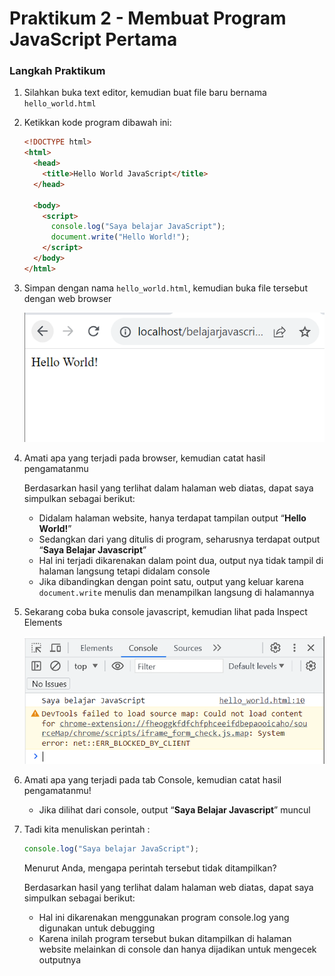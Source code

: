 # Praktikum 2 - Membuat Program JavaScript Pertama

### Langkah Praktikum

1.  Silahkan buka text editor, kemudian buat file baru bernama `hello_world.html`
2.  Ketikkan kode program dibawah ini:

    ```html
    <!DOCTYPE html>
    <html>
      <head>
        <title>Hello World JavaScript</title>
      </head>

      <body>
        <script>
          console.log("Saya belajar JavaScript");
          document.write("Hello World!");
        </script>
      </body>
    </html>
    ```

3.  Simpan dengan nama `hello_world.html`, kemudian buka file tersebut dengan web browser

    ![Hello World](/js/praktikum2/img/hello-world.png)

4.  Amati apa yang terjadi pada browser, kemudian catat hasil pengamatanmu

    Berdasarkan hasil yang terlihat dalam halaman web diatas, dapat saya simpulkan sebagai berikut:

    - Didalam halaman website, hanya terdapat tampilan output “**Hello World!**”
    - Sedangkan dari yang ditulis di program, seharusnya terdapat output “**Saya Belajar Javascript**”
    - Hal ini terjadi dikarenakan dalam point dua, output nya tidak tampil di halaman langsung tetapi didalam console
    - Jika dibandingkan dengan point satu, output yang keluar karena `document.write` menulis dan menampilkan langsung di halamannya

5.  Sekarang coba buka console javascript, kemudian lihat pada Inspect Elements

    ![Inspect Element](/js/praktikum2/img/console.png)

6.  Amati apa yang terjadi pada tab Console, kemudian catat hasil pengamatanmu!

    - Jika dilihat dari console, output “**Saya Belajar Javascript**” muncul

7.  Tadi kita menuliskan perintah :

    ```js
    console.log("Saya belajar JavaScript");
    ```

    Menurut Anda, mengapa perintah tersebut tidak ditampilkan?

    Berdasarkan hasil yang terlihat dalam halaman web diatas, dapat saya simpulkan sebagai berikut:

    - Hal ini dikarenakan menggunakan program console.log yang digunakan untuk debugging
    - Karena inilah program tersebut bukan ditampilkan di halaman website melainkan di console dan hanya dijadikan untuk mengecek outputnya
